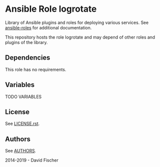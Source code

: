 # Ansible Role logrotate

Library of Ansible plugins and roles for deploying various services.
See [ansible-roles](https://github.com/davidfischer-ch/ansible-roles) for additional documentation.

This repository hosts the role logrotate and may depend of other roles and plugins of the library.

## Dependencies

This role has no requirements.

## Variables

TODO VARIABLES

## License

See [LICENSE.rst](LICENSE.rst).

## Authors

See [AUTHORS](AUTHORS).

2014-2019 - David Fischer
